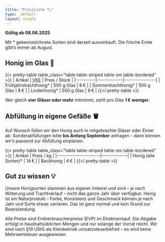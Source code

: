 ```yaml
---
title: "Preisliste 🏷️"
type: _default
layout: single
---
```


**Gültig ab 08.06.2025**

Mit * gekennzeichnete Sorten sind derzeit ausverkauft.
Die frische Ernte gibt’s immer ab August.

## Honig im Glas 🫙

{{< pretty-table table_class="table table-striped table-sm table-bordered" >}}
| Artikel  | <acronym title="Verkaufseinheit">VKE</acronym> | Preis / Stück |
|----------|-------------|----------------|
| Frühjahrstrachthonig* | 500 g Glas | 8 € |
| Sommertrachthonig*     | 500 g Glas | 8 € |
| Lindenhonig*          | 500 g Glas | 9 € |
{{</ pretty-table >}}

Wer gleich **vier Gläser oder mehr** mitnimmt, zahlt pro Glas **1 € weniger**.

## Abfüllung in eigene Gefäße 🪣

Auf Wunsch füllen wir den Honig auch in mitgebrachte Gläser oder Eimer ab.
Sonderabfüllungen bitte **bis Anfang September** anfragen – dann können wir’s passend zur Abfüllung einplanen.

{{< pretty-table table_class="table table-striped table-sm table-bordered" >}}
| Artikel              | Preis / kg |
|----------------------|-------------|
| Honig (alle Sorten)* | 14 €        |
| Backhonig            | 4 €         |
{{</ pretty-table >}}

## Gut zu wissen 💡

Unsere Honigsorten stammen aus eigener Imkerei und sind – je nach Witterung und Trachtverlauf – nicht das ganze Jahr über verfügbar.
Honig ist ein Naturprodukt – Farbe, Konsistenz und Geschmack können je nach Jahr und Sorte etwas variieren. 
Das ist ganz normal und kein Grund zur Beanstandung.

Alle Preise sind Endverbraucherpreise (EVP) im Direktverkauf.
Die Abgabe erfolgt in haushaltsüblichen Mengen und nur solange der Vorrat reicht.
Wir sind nach §19 UStG als Kleinbetrieb umsatzsteuerbefreit – es wird keine Mehrwertsteuer ausgewiesen.
